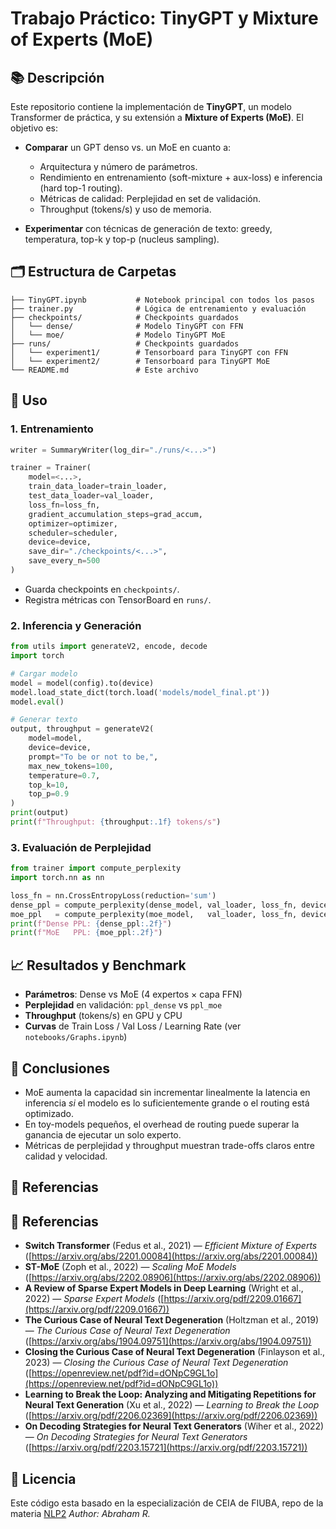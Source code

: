 # Trabajo Práctico: TinyGPT y Mixture of Experts (MoE)

## 📚 Descripción

Este repositorio contiene la implementación de **TinyGPT**, un modelo Transformer de práctica, y su extensión a **Mixture of Experts (MoE)**. El objetivo es:

- **Comparar** un GPT denso vs. un MoE en cuanto a:

  - Arquitectura y número de parámetros.
  - Rendimiento en entrenamiento (soft-mixture + aux-loss) e inferencia (hard top-1 routing).
  - Métricas de calidad: Perplejidad en set de validación.
  - Throughput (tokens/s) y uso de memoria.

- **Experimentar** con técnicas de generación de texto: greedy, temperatura, top-k y top-p (nucleus sampling).

## 🗂 Estructura de Carpetas

```
├── TinyGPT.ipynb           # Notebook principal con todos los pasos
├── trainer.py              # Lógica de entrenamiento y evaluación
├── checkpoints/            # Checkpoints guardados
│   └── dense/              # Modelo TinyGPT con FFN
│   └── moe/                # Modelo TinyGPT MoE
├── runs/                   # Checkpoints guardados
│   └── experiment1/        # Tensorboard para TinyGPT con FFN
│   └── experiment2/        # Tensorboard para TinyGPT MoE
└── README.md               # Este archivo
```

## 🚀 Uso

### 1. Entrenamiento

```python
writer = SummaryWriter(log_dir="./runs/<...>")

trainer = Trainer(
    model=<...>,
    train_data_loader=train_loader,
    test_data_loader=val_loader,
    loss_fn=loss_fn,
    gradient_accumulation_steps=grad_accum,
    optimizer=optimizer,
    scheduler=scheduler,
    device=device,
    save_dir="./checkpoints/<...>",
    save_every_n=500
)
```

- Guarda checkpoints en `checkpoints/`.
- Registra métricas con TensorBoard en `runs/`.

### 2. Inferencia y Generación

```python
from utils import generateV2, encode, decode
import torch

# Cargar modelo
model = model(config).to(device)
model.load_state_dict(torch.load('models/model_final.pt'))
model.eval()

# Generar texto
output, throughput = generateV2(
    model=model,
    device=device,
    prompt="To be or not to be,",
    max_new_tokens=100,
    temperature=0.7,
    top_k=10,
    top_p=0.9
)
print(output)
print(f"Throughput: {throughput:.1f} tokens/s")
```

### 3. Evaluación de Perplejidad

```python
from trainer import compute_perplexity
import torch.nn as nn

loss_fn = nn.CrossEntropyLoss(reduction='sum')
dense_ppl = compute_perplexity(dense_model, val_loader, loss_fn, device)
moe_ppl   = compute_perplexity(moe_model,   val_loader, loss_fn, device)
print(f"Dense PPL: {dense_ppl:.2f}")
print(f"MoE   PPL: {moe_ppl:.2f}")
```

## 📈 Resultados y Benchmark

- **Parámetros**: Dense vs MoE (4 expertos × capa FFN)
- **Perplejidad** en validación: `ppl_dense` vs `ppl_moe`
- **Throughput** (tokens/s) en GPU y CPU
- **Curvas** de Train Loss / Val Loss / Learning Rate (ver `notebooks/Graphs.ipynb`)

## 📑 Conclusiones

- MoE aumenta la capacidad sin incrementar linealmente la latencia en inferencia *si* el modelo es lo suficientemente grande o el routing está optimizado.
- En toy-models pequeños, el overhead de routing puede superar la ganancia de ejecutar un solo experto.
- Métricas de perplejidad y throughput muestran trade-offs claros entre calidad y velocidad.

## 📖 Referencias

## 📖 Referencias

- **Switch Transformer** (Fedus et al., 2021) — *Efficient Mixture of Experts* ([https://arxiv.org/abs/2201.00084](https://arxiv.org/abs/2201.00084))
- **ST-MoE** (Zoph et al., 2022) — *Scaling MoE Models* ([https://arxiv.org/abs/2202.08906](https://arxiv.org/abs/2202.08906))
- **A Review of Sparse Expert Models in Deep Learning** (Wright et al., 2022) — *Sparse Expert Models* ([https://arxiv.org/pdf/2209.01667](https://arxiv.org/pdf/2209.01667))
- **The Curious Case of Neural Text Degeneration** (Holtzman et al., 2019) — *The Curious Case of Neural Text Degeneration* ([https://arxiv.org/abs/1904.09751](https://arxiv.org/abs/1904.09751))
- **Closing the Curious Case of Neural Text Degeneration** (Finlayson et al., 2023) — *Closing the Curious Case of Neural Text Degeneration* ([https://openreview.net/pdf?id=dONpC9GL1o](https://openreview.net/pdf?id=dONpC9GL1o))
- **Learning to Break the Loop: Analyzing and Mitigating Repetitions for Neural Text Generation** (Xu et al., 2022) — *Learning to Break the Loop* ([https://arxiv.org/pdf/2206.02369](https://arxiv.org/pdf/2206.02369))
- **On Decoding Strategies for Neural Text Generators** (Wiher et al., 2022) — *On Decoding Strategies for Neural Text Generators* ([https://arxiv.org/pdf/2203.15721](https://arxiv.org/pdf/2203.15721))


## 📝 Licencia

Este código esta basado en la especialización de CEIA de FIUBA, repo de la materia [NLP2](https://github.com/FIUBA-Posgrado-Inteligencia-Artificial/CEIA-LLMIAG/blob/main/ClaseIV/TinyGPT.ipynb) *Author: Abraham R.*

